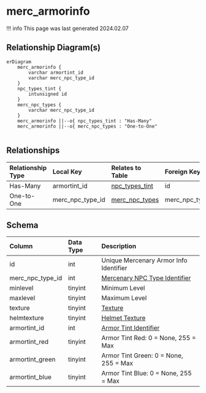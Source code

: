 # merc_armorinfo

!!! info
	This page was last generated 2024.02.07

## Relationship Diagram(s)

```mermaid
erDiagram
    merc_armorinfo {
        varchar armortint_id
        varchar merc_npc_type_id
    }
    npc_types_tint {
        intunsigned id
    }
    merc_npc_types {
        varchar merc_npc_type_id
    }
    merc_armorinfo ||--o{ npc_types_tint : "Has-Many"
    merc_armorinfo ||--o{ merc_npc_types : "One-to-One"


```


## Relationships

| Relationship Type | Local Key | Relates to Table | Foreign Key |
| :--- | :--- | :--- | :--- |
| Has-Many | armortint_id | [npc_types_tint](../../schema/npcs/npc_types_tint.md) | id |
| One-to-One | merc_npc_type_id | [merc_npc_types](../../schema/mercenaries/merc_npc_types.md) | merc_npc_type_id |


## Schema

| Column | Data Type | Description |
| :--- | :--- | :--- |
| id | int | Unique Mercenary Armor Info Identifier |
| merc_npc_type_id | int | [Mercenary NPC Type Identifier](merc_npc_types.md) |
| minlevel | tinyint | Minimum Level |
| maxlevel | tinyint | Maximum Level |
| texture | tinyint | [Texture](../../../../server/npc/textures) |
| helmtexture | tinyint | [Helmet Texture](../../../../server/npc/textures) |
| armortint_id | int | [Armor Tint Identifier](../../schema/npcs/npc_types_tint.md) |
| armortint_red | tinyint | Armor Tint Red: 0 = None, 255 = Max |
| armortint_green | tinyint | Armor Tint Green: 0 = None, 255 = Max |
| armortint_blue | tinyint | Armor Tint Blue: 0 = None, 255 = Max |

